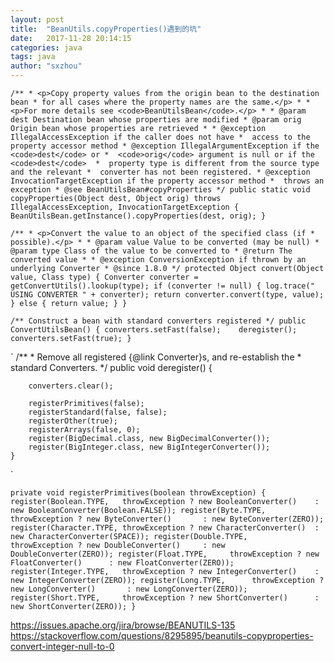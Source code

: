 ```yaml
---
layout: post
title:  "BeanUtils.copyProperties()遇到的坑"
date:   2017-11-28 20:14:15
categories: java
tags: java
author: "sxzhou"
---
```


`
/**
     * <p>Copy property values from the origin bean to the destination bean
     * for all cases where the property names are the same.</p>
     *
     * <p>For more details see <code>BeanUtilsBean</code>.</p>
     *
     * @param dest Destination bean whose properties are modified
     * @param orig Origin bean whose properties are retrieved
     *
     * @exception IllegalAccessException if the caller does not have
     *  access to the property accessor method
     * @exception IllegalArgumentException if the <code>dest</code> or
     *  <code>orig</code> argument is null or if the <code>dest</code> 
     *  property type is different from the source type and the relevant
     *  converter has not been registered.
     * @exception InvocationTargetException if the property accessor method
     *  throws an exception
     * @see BeanUtilsBean#copyProperties
     */
    public static void copyProperties(Object dest, Object orig)
        throws IllegalAccessException, InvocationTargetException {
        BeanUtilsBean.getInstance().copyProperties(dest, orig);
    }
`
    
    
`
/**
     * <p>Convert the value to an object of the specified class (if
     * possible).</p>
     *
     * @param value Value to be converted (may be null)
     * @param type Class of the value to be converted to
     * @return The converted value
     *
     * @exception ConversionException if thrown by an underlying Converter
     * @since 1.8.0
     */
    protected Object convert(Object value, Class type) {
        Converter converter = getConvertUtils().lookup(type);
        if (converter != null) {
            log.trace("        USING CONVERTER " + converter);
            return converter.convert(type, value);
        } else {
            return value;
        }
    }
`
    
`
/** Construct a bean with standard converters registered */
    public ConvertUtilsBean() {
        converters.setFast(false);   
        deregister();
        converters.setFast(true);
    }
`
    
`
/**
     * Remove all registered {@link Converter}s, and re-establish the
     * standard Converters.
     */
    public void deregister() {

        converters.clear();
        
        registerPrimitives(false);
        registerStandard(false, false);
        registerOther(true);
        registerArrays(false, 0);
        register(BigDecimal.class, new BigDecimalConverter());
        register(BigInteger.class, new BigIntegerConverter());
    }
`  

`
private void registerPrimitives(boolean throwException) {
        register(Boolean.TYPE,   throwException ? new BooleanConverter()    : new BooleanConverter(Boolean.FALSE));
        register(Byte.TYPE,      throwException ? new ByteConverter()       : new ByteConverter(ZERO));
        register(Character.TYPE, throwException ? new CharacterConverter()  : new CharacterConverter(SPACE));
        register(Double.TYPE,    throwException ? new DoubleConverter()     : new DoubleConverter(ZERO));
        register(Float.TYPE,     throwException ? new FloatConverter()      : new FloatConverter(ZERO));
        register(Integer.TYPE,   throwException ? new IntegerConverter()    : new IntegerConverter(ZERO));
        register(Long.TYPE,      throwException ? new LongConverter()       : new LongConverter(ZERO));
        register(Short.TYPE,     throwException ? new ShortConverter()      : new ShortConverter(ZERO));
    }
`
    
https://issues.apache.org/jira/browse/BEANUTILS-135
https://stackoverflow.com/questions/8295895/beanutils-copyproperties-convert-integer-null-to-0
